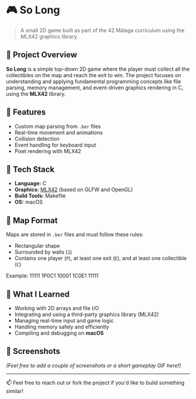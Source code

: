 # 🎮 So Long

> A small 2D game built as part of the 42 Málaga curriculum using the MLX42 graphics library.

## 📌 Project Overview

**So Long** is a simple top-down 2D game where the player must collect all the collectibles on the map and reach the exit to win. The project focuses on understanding and applying fundamental programming concepts like file parsing, memory management, and event-driven graphics rendering in C, using the **MLX42** library.

## 🚀 Features

- Custom map parsing from `.ber` files  
- Real-time movement and animations  
- Collision detection  
- Event handling for keyboard input  
- Pixel rendering with MLX42  

## 🧱 Tech Stack

- **Language:** C  
- **Graphics:** [MLX42](https://github.com/codam-coding-college/MLX42) (based on GLFW and OpenGL)  
- **Build Tools:** Makefile  
- **OS:** macOS  

## 📁 Map Format

Maps are stored in `.ber` files and must follow these rules:

- Rectangular shape  
- Surrounded by walls (`1`)  
- Contains one player (`P`), at least one exit (`E`), and at least one collectible (`C`)  

Example:
11111
1P0C1
10001
1C0E1
11111


## 🧠 What I Learned

- Working with 2D arrays and file I/O  
- Integrating and using a third-party graphics library (MLX42)  
- Managing real-time input and game logic  
- Handling memory safely and efficiently  
- Compiling and debugging on **macOS**

## 📸 Screenshots

*(Feel free to add a couple of screenshots or a short gameplay GIF here!)*

---

📫 Feel free to reach out or fork the project if you'd like to build something similar!
